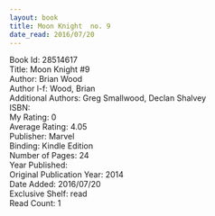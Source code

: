```yaml
---
layout: book
title: Moon Knight  no. 9
date_read: 2016/07/20
---
```


Book Id: 28514617<br />
Title: Moon Knight #9<br />
Author: Brian Wood<br />
Author l-f: Wood, Brian<br />
Additional Authors: Greg Smallwood, Declan Shalvey<br />
ISBN: <br />
My Rating: 0<br />
Average Rating: 4.05<br />
Publisher: Marvel<br />
Binding: Kindle Edition<br />
Number of Pages: 24<br />
Year Published: <br />
Original Publication Year: 2014<br />
Date Added: 2016/07/20<br />
Exclusive Shelf: read<br />
Read Count: 1<br />


